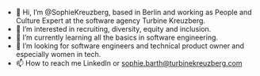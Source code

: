 - 👋 Hi, I’m @SophieKreuzberg, based in Berlin and working as People and Culture Expert at the software agency Turbine Kreuzberg.
- 👀 I’m interested in recruiting, diversity, equity and inclusion. 
- 🌱 I’m currently learning all the basics in software engineering. 
- 💞️ I’m looking for software engineers and technical product owner and especially women in tech. 
- 📫 How to reach me LinkedIn or sophie.barth@turbinekreuzberg.com

<!---
SophieKreuzberg/SophieKreuzberg is a ✨ special ✨ repository because its `README.md` (this file) appears on your GitHub profile.
You can click the Preview link to take a look at your changes.
--->
